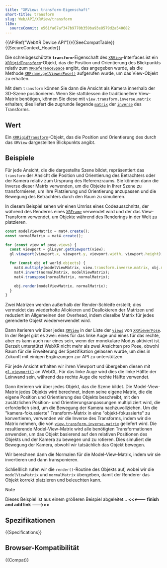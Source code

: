 ```yaml
---
title: "XRView: transform-Eigenschaft"
short-title: transform
slug: Web/API/XRView/transform
l10n:
  sourceCommit: e561fa67af347b9770b359ba93e8579d2a540682
---
```


{{APIRef("WebXR Device API")}}{{SeeCompatTable}}{{SecureContext_Header}}

Die schreibgeschützte **`transform`**-Eigenschaft des [`XRView`](/de/docs/Web/API/XRView)-Interfaces ist ein [`XRRigidTransform`](/de/docs/Web/API/XRRigidTransform)-Objekt, das die Position und Orientierung des Blickpunkts relativ zum [`XRReferenceSpace`](/de/docs/Web/API/XRReferenceSpace) angibt, das angegeben wurde, als die Methode [`XRFrame.getViewerPose()`](/de/docs/Web/API/XRFrame/getViewerPose) aufgerufen wurde, um das View-Objekt zu erhalten.

Mit dem `transform` können Sie dann die Ansicht als Kamera innerhalb der 3D-Szene positionieren. Wenn Sie stattdessen die traditionellere View-Matrix benötigen, können Sie diese mit `view.transform.inverse.matrix` erhalten; dies liefert die zugrunde liegende [`matrix`](/de/docs/Web/API/XRRigidTransform/matrix) der [`inverse`](/de/docs/Web/API/XRRigidTransform/inverse) des Transforms.

## Wert

Ein [`XRRigidTransform`](/de/docs/Web/API/XRRigidTransform)-Objekt, das die Position und Orientierung des durch das `XRView` dargestellten Blickpunkts angibt.

## Beispiele

Für jede Ansicht, die die dargestellte Szene bildet, repräsentiert das `transform` der Ansicht die Position und Orientierung des Betrachters oder der Kamera relativ zum Ursprung des Referenzraums. Sie können dann die Inverse dieser Matrix verwenden, um die Objekte in Ihrer Szene zu transformieren, um ihre Platzierung und Orientierung anzupassen und die Bewegung des Betrachters durch den Raum zu simulieren.

In diesem Beispiel sehen wir einen Umriss eines Codeausschnitts, der während des Renderns eines [`XRFrame`](/de/docs/Web/API/XRFrame) verwendet wird und der das View-Transform verwendet, um Objekte während des Renderings in der Welt zu platzieren.

```js
const modelViewMatrix = mat4.create();
const normalMatrix = mat4.create();

for (const view of pose.views) {
  const viewport = glLayer.getViewport(view);
  gl.viewport(viewport.x, viewport.y, viewport.width, viewport.height);

  for (const obj of world.objects) {
    mat4.multiply(modelViewMatrix, view.transform.inverse.matrix, obj.matrix);
    mat4.invert(normalMatrix, modelViewMatrix);
    mat4.transpose(normalMatrix, normalMatrix);

    obj.render(modelViewMatrix, normalMatrix);
  }
}
```

Zwei Matrizen werden außerhalb der Render-Schleife erstellt; dies vermeidet das wiederholte Allokieren und Deallokieren der Matrizen und reduziert im Allgemeinen den Overhead, indem dieselbe Matrix für jedes gerenderte Objekt wiederverwendet wird.

Dann iterieren wir über jedes [`XRView`](/de/docs/Web/API/XRView) in der Liste der [`views`](/de/docs/Web/API/XRViewerPose/views) von [`XRViewerPose`](/de/docs/Web/API/XRViewerPose). In der Regel gibt es zwei: eines für das linke Auge und eines für das rechte, aber es kann auch nur eines sein, wenn der monokulare Modus aktiviert ist. Derzeit unterstützt WebXR nicht mehr als zwei Ansichten pro Pose, obwohl Raum für die Erweiterung der Spezifikation gelassen wurde, um dies in Zukunft mit einigen Ergänzungen zur API zu unterstützen.

Für jede Ansicht erhalten wir ihren Viewport und übergeben diesen mit [`gl.viewport()`](/de/docs/Web/API/WebGLRenderingContext/viewport) an WebGL. Für das linke Auge wird dies die linke Hälfte der Leinwand sein, während das rechte Auge die rechte Hälfte verwendet.

Dann iterieren wir über jedes Objekt, das die Szene bildet. Die Model-View-Matrix jedes Objekts wird berechnet, indem seine eigene Matrix, die die eigene Position und Orientierung des Objekts beschreibt, mit den zusätzlichen Position- und Orientierungsanpassungen multipliziert wird, die erforderlich sind, um die Bewegung der Kamera nachzuvollziehen. Um die "kamera-fokussierte" Transform-Matrix in eine "objekt-fokussierte" zu konvertieren, verwenden wir die Inverse des Transforms, indem wir die Matrix nehmen, die von [`view.transform.inverse.matrix`](/de/docs/Web/API/XRRigidTransform/matrix) geliefert wird. Die resultierende Model-View-Matrix wird alle benötigten Transformationen anwenden, um das Objekt basierend auf den relativen Positionen des Objekts und der Kamera zu bewegen und zu rotieren. Dies simuliert die Bewegung der Kamera, obwohl wir tatsächlich das Objekt bewegen.

Wir berechnen dann die Normalen für die Model-View-Matrix, indem wir sie invertieren und dann transponieren.

Schließlich rufen wir die `render()`-Routine des Objekts auf, wobei wir die `modelViewMatrix` und `normalMatrix` übergeben, damit der Renderer das Objekt korrekt platzieren und beleuchten kann.

> [!NOTE]
> Dieses Beispiel ist aus einem größeren Beispiel abgeleitet...
> **<<<--- finish and add link --->>>**

## Spezifikationen

{{Specifications}}

## Browser-Kompatibilität

{{Compat}}
